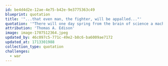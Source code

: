 ```yaml
---
id: be4d4d2e-12ae-4e75-b42e-9e3775363c49
blueprint: quotation
title: '"...that even man, the fighter, will be appalled..."'
quotation: '"There will one day spring from the brain of science a machine or force so fearful in its potentialities, so absolutely terrifying, that even man, the fighter  --  who will dare torture and death in order to inflict torture and death  --  will be appalled, and so abandon war forever."'
attribution: 'Thomas A. Edison'
image: image-1707512364.jpeg
updated_by: 46c097c5-771c-49e2-b8c6-ba6009ae7172
updated_at: 1713301988
collection_type: quotation
challenges:
  - war
---
```

